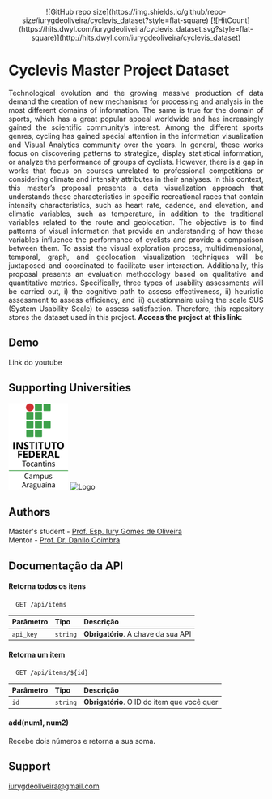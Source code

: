 <p align="center">
![GitHub repo size](https://img.shields.io/github/repo-size/iurygdeoliveira/cyclevis_dataset?style=flat-square) [![HitCount](https://hits.dwyl.com/iurygdeoliveira/cyclevis_dataset.svg?style=flat-square)](http://hits.dwyl.com/iurygdeoliveira/cyclevis_dataset)
</p>

# Cyclevis Master Project Dataset

<p align="justify"> 
Technological evolution and the growing massive production of data demand the creation of new mechanisms for
processing and analysis in the most different domains of information. The same is true for the domain of sports,
which has a great popular appeal worldwide and has increasingly gained the scientific community’s interest. Among the
different sports genres, cycling has gained special attention in the information visualization and
Visual Analytics community over the years. In general, these works focus on discovering patterns to
strategize, display statistical information, or analyze the performance of groups of cyclists. However,
there is a gap in works that focus on courses unrelated to professional competitions or considering
climate and intensity attributes in their analyses. In this context, this master’s proposal presents a
data visualization approach that understands these characteristics in specific recreational races that contain
intensity characteristics, such as heart rate, cadence, and elevation, and climatic variables, such
as temperature, in addition to the traditional variables related to the route and geolocation.
The objective is to find patterns of visual information that provide an understanding of how these variables
influence the performance of cyclists and provide a comparison between them. To assist the visual exploration
process, multidimensional, temporal, graph, and geolocation visualization techniques will be juxtaposed
and coordinated to facilitate user interaction. Additionally, this proposal presents an evaluation
methodology based on qualitative and quantitative metrics. Specifically, three types of usability
assessments will be carried out, i) the cognitive path to assess effectiveness, ii) heuristic assessment
to assess efficiency, and iii) questionnaire using the scale SUS (System Usability Scale)
to assess satisfaction. Therefore, this repository stores the dataset used in this project.
<b>Access the project at this link:</b>
</p>

## Demo

Link do youtube

## Supporting Universities

<img src="download.png"> ![Logo](https://computacao.ufba.br/sites/computacao.ufba.br/files/logo_dcc_1.png)

## Authors

Master's student - [Prof. Esp. Iury Gomes de Oliveira](https://github.com/iurygdeoliveira)\
Mentor - [Prof. Dr. Danilo Coimbra](http://lattes.cnpq.br/9590398895954821)

## Documentação da API

#### Retorna todos os itens

```http
  GET /api/items
```

| Parâmetro | Tipo     | Descrição                           |
| :-------- | :------- | :---------------------------------- |
| `api_key` | `string` | **Obrigatório**. A chave da sua API |

#### Retorna um item

```http
  GET /api/items/${id}
```

| Parâmetro | Tipo     | Descrição                                   |
| :-------- | :------- | :------------------------------------------ |
| `id`      | `string` | **Obrigatório**. O ID do item que você quer |

#### add(num1, num2)

Recebe dois números e retorna a sua soma.

## Support

iurygdeoliveira@gmail.com
